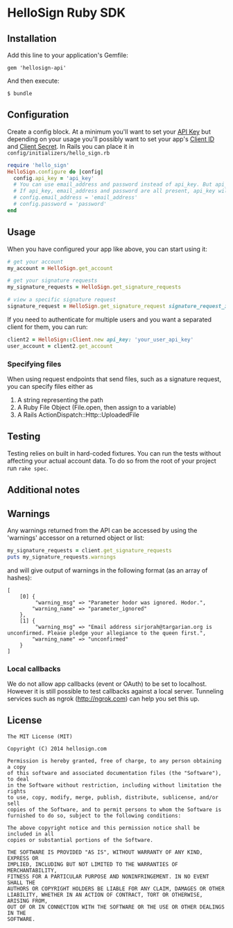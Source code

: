# HelloSign Ruby SDK

## Installation

Add this line to your application's Gemfile:

    gem 'hellosign-api'

And then execute:

    $ bundle

## Configuration

Create a config block. At a minimum you'll want to set your [API Key](https://app.hellosign.com/home/myAccount/current_tab/integrations#api) but depending on your usage you'll possibly
want to set your app's [Client ID](https://app.hellosign.com/oauth/createAppForm) and [Client Secret](https://app.hellosign.com/oauth/createAppForm). In Rails you can place it in `config/initializers/hello_sign.rb`

```ruby
require 'hello_sign'
HelloSign.configure do |config|
  config.api_key = 'api_key'
  # You can use email_address and password instead of api_key. But api_key is recommended
  # If api_key, email_address and password are all present, api_key will be used
  # config.email_address = 'email_address'
  # config.password = 'password'
end
```

## Usage
When you have configured your app like above, you can start using it:

```ruby
# get your account
my_account = HelloSign.get_account

# get your signature requests
my_signature_requests = HelloSign.get_signature_requests

# view a specific signature request
signature_request = HelloSign.get_signature_request signature_request_id: '42383e7327eda33f4b8b91217cbe95408cc1285f'
```

If you need to authenticate for multiple users and you want a separated client for them, you can run:
```ruby
client2 = HelloSign::Client.new api_key: 'your_user_api_key'
user_account = client2.get_account
```
### Specifying files

When using request endpoints that send files, such as a signature request, you can specify files either as
1. A string representing the path
2. A Ruby File Object (File.open, then assign to a variable)
3. A Rails ActionDispatch::Http::UploadedFile

## Testing

Testing relies on built in hard-coded fixtures. You can run the tests without affecting your actual account data. To do so
from the root of your project run <code>rake spec</code>.

## Additional notes

## Warnings
Any warnings returned from the API can be accessed by using the 'warnings' accessor on a returned object or list:

````ruby
my_signature_requests = client.get_signature_requests
puts my_signature_requests.warnings
````

and will give output of warnings in the following format (as an array of hashes):

````
[
    [0] {
         "warning_msg" => "Parameter hodor was ignored. Hodor.",
        "warning_name" => "parameter_ignored"
    },
    [1] {
         "warning_msg" => "Email address sirjorah@targarian.org is unconfirmed. Please pledge your allegiance to the queen first.",
        "warning_name" => "unconfirmed"
    }
]
````

### Local callbacks
We do not allow app callbacks (event or OAuth) to be set to localhost. However it is still possible to test callbacks against a local server. Tunneling services such as ngrok (http://ngrok.com) can help you set this up.

## License

```
The MIT License (MIT)

Copyright (C) 2014 hellosign.com

Permission is hereby granted, free of charge, to any person obtaining a copy
of this software and associated documentation files (the "Software"), to deal
in the Software without restriction, including without limitation the rights
to use, copy, modify, merge, publish, distribute, sublicense, and/or sell
copies of the Software, and to permit persons to whom the Software is
furnished to do so, subject to the following conditions:

The above copyright notice and this permission notice shall be included in all
copies or substantial portions of the Software.

THE SOFTWARE IS PROVIDED "AS IS", WITHOUT WARRANTY OF ANY KIND, EXPRESS OR
IMPLIED, INCLUDING BUT NOT LIMITED TO THE WARRANTIES OF MERCHANTABILITY,
FITNESS FOR A PARTICULAR PURPOSE AND NONINFRINGEMENT. IN NO EVENT SHALL THE
AUTHORS OR COPYRIGHT HOLDERS BE LIABLE FOR ANY CLAIM, DAMAGES OR OTHER
LIABILITY, WHETHER IN AN ACTION OF CONTRACT, TORT OR OTHERWISE, ARISING FROM,
OUT OF OR IN CONNECTION WITH THE SOFTWARE OR THE USE OR OTHER DEALINGS IN THE
SOFTWARE.
```
